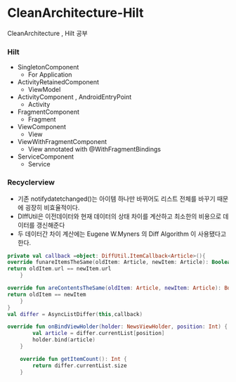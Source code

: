 # CleanArchitecture-Hilt
CleanArchitecture , Hilt 공부


### Hilt
- SingletonComponent
    - For Application
- ActivityRetainedComponent
    - ViewModel
- ActivityComponent , AndroidEntryPoint
    - Activity
- FragmentComponent
    - Fragment
- ViewComponent
    - View
- ViewWithFragmentComponent
    - View annotated with @WithFragmentBindings
- ServiceComponent
    - Service


### Recyclerview
- 기존 notifydatetchanged()는 아이템 하나만 바뀌어도 리스트 전체를 바꾸기 때문에 굉장히 비효율적이다.
- DIffUtil은 이전데이터와 현재 데이터의 상태 차이를 계산하고 최소한의 비용으로 데이터를 갱신해준다
- 두 데이터간 차이 계산에는 Eugene W.Myners 의 Diff Algorithm 이 사용됐다고 한다.
```kotlin
private val callback =object: DiffUtil.ItemCallback<Article>(){
override funareItemsTheSame(oldItem: Article, newItem: Article): Boolean {
return oldItem.url == newItem.url
    }

override fun areContentsTheSame(oldItem: Article, newItem: Article): Boolean {
return oldItem == newItem
    }
}
val differ = AsyncListDiffer(this,callback)

override fun onBindViewHolder(holder: NewsViewHolder, position: Int) {
        val article = differ.currentList[position]
        holder.bind(article)
    }

    override fun getItemCount(): Int {
        return differ.currentList.size
    }

```
